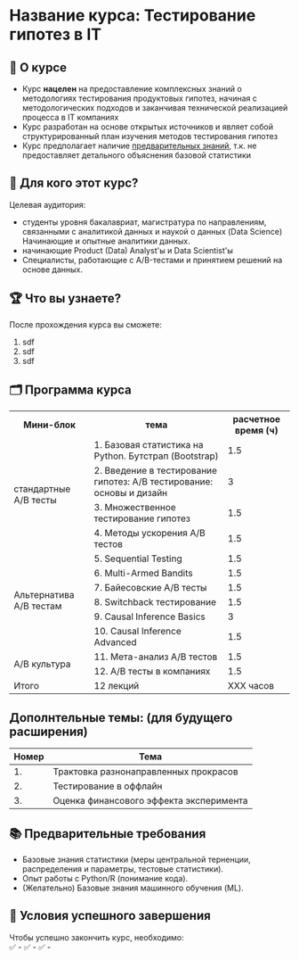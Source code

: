 # Название курса: Тестирование гипотез в IT

## 📌 О курсе

- Курс **нацелен** на предоставление комплексных знаний о методологиях тестирования продуктовых гипотез, начиная с
методологических подходов и заканчивая технической реализацией процесса в IT компаниях
- Курс разработан на основе открытых источников и являет собой структурированный план изучения методов тестирования гипотез
- Курс предполагает наличие [предварительных знаний](#📚-предварительные-требования), т.к. не предоставляет детального объяснения базовой статистики


## 🎯 Для кого этот курс?
Целевая аудитория:  
- студенты уровня бакалавриат, магистратура по направлениям, связанными с аналитикой данных и наукой о данных (Data Science) Начинающие и опытные аналитики данных.  
- начинающие Product (Data) Analyst'ы и Data Scientist'ы
- Специалисты, работающие с A/B-тестами и принятием решений на основе данных.  

## 🏆 Что вы узнаете?
После прохождения курса вы сможете:  
1. sdf
2. sdf
3. sdf

## 🗂️ Программа курса

<table>
  <tr>
    <th>Мини-блок</th>
    <th>тема</th>
    <th>расчетное время (ч)</th>
  </tr>
  <tr>
    <td rowspan="4">стандартные A/B тесты</td>
    <td>1. Базовая статистика на Python. Бутстрап (Bootstrap)</td>
    <td> 1.5 </td>
  </tr>
  <tr>
    <td>2. Введение в тестирование гипотез: A/B тестирование: основы и дизайн</td>
    <td> 3 </td>
  </tr>
  <tr>
    <td>3. Множественное тестирование гипотез</td>
    <td> 1.5 </td>
  </tr>
  <tr>
    <td>4. Методы ускорения A/B тестов</td>
    <td> 1.5 </td>
  </tr>

  <tr>
    <td rowspan="6">Альтернатива A/B тестам</td>
    <td>5. Sequential Testing</td>
    <td> 1.5 </td>
  </tr>
  <tr>
    <td>6. Multi-Armed Bandits</td>
    <td> 1.5 </td>
  </tr>
  <tr>
    <td>7. Байесовские A/B тесты</td>
    <td> 1.5 </td>
  </tr>
  <tr>
    <td>8. Switchback тестирование</td>
    <td> 1.5 </td>
  </tr>
  <tr>
    <td>9. Causal Inference Basics</td>
    <td> 3 </td>
  </tr>
  <tr>
    <td>10. Causal Inference Advanced</td>
    <td> 1.5 </td>
  </tr>

  <tr>
    <td rowspan="2">A/B культура</td>
    <td>11. Мета-анализ A/B тестов</td>
    <td> 1.5 </td>
  </tr>
  <tr>
    <td>12. A/B тесты в компаниях</td>
    <td> 1.5 </td>
  </tr>

  <tr>
    <td rowspan="1">Итого</td>
    <td> 12 лекций </td>
    <td> XXX часов  </td>
  </tr>

</table>

</body>
</html>

## Дополнтельные темы: (для будущего расширения)

| Номер | Тема |
| ---   | ---  |
| 1.    | Трактовка разнонаправленных прокрасов |
| 2.    | Тестирование в оффлайн |
| 3.    | Оценка финансового эффекта эксперимента |

## 📚 Предварительные требования
- Базовые знания статистики (меры центральной терненции, распределения и параметры, тестовые статистики).  
- Опыт работы с Python/R (понимание кода).
- (Желательно) Базовые знания машинного обучения (ML).
     
## 📝 Условия успешного завершения
Чтобы успешно закончить курс, необходимо:  
✅ -
✅ -
✅ -
